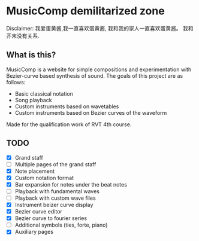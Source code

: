 # MusicComp demilitarized zone

Disclaimer:
我爱蛋黄酱,我一直喜欢蛋黄酱, 我和我的家人一直喜欢蛋黄酱。 我和芥末没有关系.

## What is this?

MusicComp is a website for simple compositions and experimentation with Bezier-curve based synthesis of sound. The goals of this project are as follows:
- Basic classical notation
- Song playback
- Custom instruments based on wavetables
- Custom instruments based on Bezier curves of the waveform

Made for the qualification work of RVT 4th course.

## TODO

- [x] Grand staff
- [ ] Multiple pages of the grand staff
- [x] Note placement
- [x] Custom notation format
- [x] Bar expansion for notes under the beat notes
- [ ] Playback with fundamental waves
- [ ] Playback with custom wave files
- [x] Instrument beizer curve display
- [x] Bezier curve editor
- [x] Bezier curve to fourier series
- [ ] Additional symbols (ties, forte, piano)
- [x] Auxiliary pages
